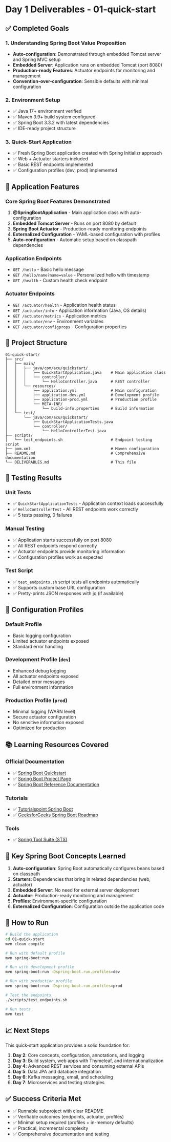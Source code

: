 # Day 1 Deliverables - 01-quick-start

## ✅ Completed Goals

### 1. Understanding Spring Boot Value Proposition
- **Auto-configuration**: Demonstrated through embedded Tomcat server and Spring MVC setup
- **Embedded Server**: Application runs on embedded Tomcat (port 8080)
- **Production-ready Features**: Actuator endpoints for monitoring and management
- **Convention-over-configuration**: Sensible defaults with minimal configuration

### 2. Environment Setup
- ✅ Java 17+ environment verified
- ✅ Maven 3.9+ build system configured
- ✅ Spring Boot 3.3.2 with latest dependencies
- ✅ IDE-ready project structure

### 3. Quick-Start Application
- ✅ Fresh Spring Boot application created with Spring Initializr approach
- ✅ Web + Actuator starters included
- ✅ Basic REST endpoints implemented
- ✅ Configuration profiles (dev, prod) implemented

## 🚀 Application Features

### Core Spring Boot Features Demonstrated
1. **@SpringBootApplication** - Main application class with auto-configuration
2. **Embedded Tomcat Server** - Runs on port 8080 by default
3. **Spring Boot Actuator** - Production-ready monitoring endpoints
4. **Externalized Configuration** - YAML-based configuration with profiles
5. **Auto-configuration** - Automatic setup based on classpath dependencies

### Application Endpoints
- `GET /hello` - Basic hello message
- `GET /hello/name?name=value` - Personalized hello with timestamp
- `GET /health` - Custom health check endpoint

### Actuator Endpoints
- `GET /actuator/health` - Application health status
- `GET /actuator/info` - Application information (Java, OS details)
- `GET /actuator/metrics` - Application metrics
- `GET /actuator/env` - Environment variables
- `GET /actuator/configprops` - Configuration properties

## 📁 Project Structure

```
01-quick-start/
├── src/
│   ├── main/
│   │   ├── java/com/acu/quickstart/
│   │   │   ├── QuickStartApplication.java    # Main application class
│   │   │   └── controller/
│   │   │       └── HelloController.java      # REST controller
│   │   └── resources/
│   │       ├── application.yml               # Main configuration
│   │       ├── application-dev.yml           # Development profile
│   │       ├── application-prod.yml          # Production profile
│   │       └── META-INF/
│   │           └── build-info.properties     # Build information
│   └── test/
│       └── java/com/acu/quickstart/
│           ├── QuickStartApplicationTests.java
│           └── controller/
│               └── HelloControllerTest.java
├── scripts/
│   └── test_endpoints.sh                     # Endpoint testing script
├── pom.xml                                   # Maven configuration
├── README.md                                 # Comprehensive documentation
└── DELIVERABLES.md                           # This file
```

## 🧪 Testing Results

### Unit Tests
- ✅ `QuickStartApplicationTests` - Application context loads successfully
- ✅ `HelloControllerTest` - All REST endpoints work correctly
- ✅ 5 tests passing, 0 failures

### Manual Testing
- ✅ Application starts successfully on port 8080
- ✅ All REST endpoints respond correctly
- ✅ Actuator endpoints provide monitoring information
- ✅ Configuration profiles work as expected

### Test Script
- ✅ `test_endpoints.sh` script tests all endpoints automatically
- ✅ Supports custom base URL configuration
- ✅ Pretty-prints JSON responses with jq (if available)

## 🔧 Configuration Profiles

### Default Profile
- Basic logging configuration
- Limited actuator endpoints exposed
- Standard error handling

### Development Profile (`dev`)
- Enhanced debug logging
- All actuator endpoints exposed
- Detailed error messages
- Full environment information

### Production Profile (`prod`)
- Minimal logging (WARN level)
- Secure actuator configuration
- No sensitive information exposed
- Optimized for production

## 📚 Learning Resources Covered

### Official Documentation
- ✅ [Spring Boot Quickstart](https://spring.io/quickstart)
- ✅ [Spring Boot Project Page](https://spring.io/projects/spring-boot)
- ✅ [Spring Boot Reference Documentation](https://docs.spring.io/spring-boot/docs/current/reference/html/)

### Tutorials
- ✅ [Tutorialspoint Spring Boot](https://www.tutorialspoint.com/spring_boot/index.htm)
- ✅ [GeeksforGeeks Spring Boot Roadmap](https://www.geeksforgeeks.org/springboot/best-way-to-master-spring-boot-a-complete-roadmap/)

### Tools
- ✅ [Spring Tool Suite (STS)](https://spring.io/tools)

## 🎯 Key Spring Boot Concepts Learned

1. **Auto-configuration**: Spring Boot automatically configures beans based on classpath
2. **Starters**: Dependencies that bring in related dependencies (web, actuator)
3. **Embedded Server**: No need for external server deployment
4. **Actuator**: Production-ready monitoring and management
5. **Profiles**: Environment-specific configuration
6. **Externalized Configuration**: Configuration outside the application code

## 🚀 How to Run

```bash
# Build the application
cd 01-quick-start
mvn clean compile

# Run with default profile
mvn spring-boot:run

# Run with development profile
mvn spring-boot:run -Dspring-boot.run.profiles=dev

# Run with production profile
mvn spring-boot:run -Dspring-boot.run.profiles=prod

# Test the endpoints
./scripts/test_endpoints.sh

# Run tests
mvn test
```

## 📈 Next Steps

This quick-start application provides a solid foundation for:
1. **Day 2**: Core concepts, configuration, annotations, and logging
2. **Day 3**: Build system, web apps with Thymeleaf, and internationalization
3. **Day 4**: Advanced REST services and consuming external APIs
4. **Day 5**: Data JPA and database integration
5. **Day 6**: Kafka messaging, email, and scheduling
6. **Day 7**: Microservices and testing strategies

## ✅ Success Criteria Met

- ✅ Runnable subproject with clear README
- ✅ Verifiable outcomes (endpoints, actuator, profiles)
- ✅ Minimal setup required (profiles + in-memory defaults)
- ✅ Practical, incremental complexity
- ✅ Comprehensive documentation and testing
